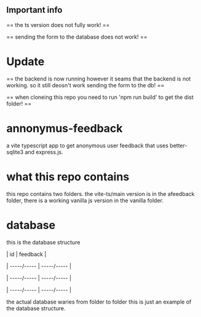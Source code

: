 ## Important info

 == the ts version does not fully work! ==

 == sending the form to the database does not work! ==

 # Update

 == the backend is now running however it seams that the backend is not working. so it still deosn't work sending the form to the db! ==

 == when cloneing this repo you need to run 'npm run build' to get the dist folder! ==


# annonymus-feedback

 a vite typescript app to get anonymous user feedback that uses better-sqlite3 and express.js.
 
 # what this repo contains
 
 this repo contains two folders. the vite-ts/main version is in the afeedback folder, there is a working vanilla js version in the vanilla folder.

 # database

 this is the database structure

 | id | feedback |
 
 | -----/----- | -----/----- |
 
 | -----/----- | -----/----- |
 
 | -----/----- | -----/----- |

 the actual database waries from folder to folder this is just an example of the database structure.
